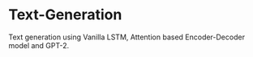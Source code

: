 # Text-Generation
Text generation using Vanilla LSTM, Attention based Encoder-Decoder model and GPT-2.

